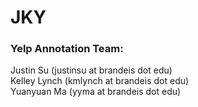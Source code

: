# JKY
### Yelp Annotation Team:
Justin Su (justinsu at brandeis dot edu) <br/>
Kelley Lynch (kmlynch at brandeis dot edu) <br/>
Yuanyuan Ma (yyma at brandeis dot edu)
